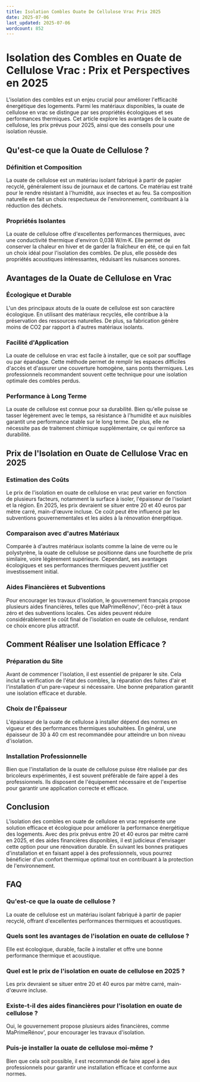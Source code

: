 ```yaml
---
title: Isolation Combles Ouate De Cellulose Vrac Prix 2025
date: 2025-07-06
last_updated: 2025-07-06
wordcount: 852
---
```


# Isolation des Combles en Ouate de Cellulose Vrac : Prix et Perspectives en 2025

L'isolation des combles est un enjeu crucial pour améliorer l'efficacité énergétique des logements. Parmi les matériaux disponibles, la ouate de cellulose en vrac se distingue par ses propriétés écologiques et ses performances thermiques. Cet article explore les avantages de la ouate de cellulose, les prix prévus pour 2025, ainsi que des conseils pour une isolation réussie.

## Qu'est-ce que la Ouate de Cellulose ?

### Définition et Composition

La ouate de cellulose est un matériau isolant fabriqué à partir de papier recyclé, généralement issu de journaux et de cartons. Ce matériau est traité pour le rendre résistant à l'humidité, aux insectes et au feu. Sa composition naturelle en fait un choix respectueux de l'environnement, contribuant à la réduction des déchets.

### Propriétés Isolantes

La ouate de cellulose offre d'excellentes performances thermiques, avec une conductivité thermique d'environ 0,038 W/m·K. Elle permet de conserver la chaleur en hiver et de garder la fraîcheur en été, ce qui en fait un choix idéal pour l'isolation des combles. De plus, elle possède des propriétés acoustiques intéressantes, réduisant les nuisances sonores.

## Avantages de la Ouate de Cellulose en Vrac

### Écologique et Durable

L'un des principaux atouts de la ouate de cellulose est son caractère écologique. En utilisant des matériaux recyclés, elle contribue à la préservation des ressources naturelles. De plus, sa fabrication génère moins de CO2 par rapport à d'autres matériaux isolants.

### Facilité d'Application

La ouate de cellulose en vrac est facile à installer, que ce soit par soufflage ou par épandage. Cette méthode permet de remplir les espaces difficiles d'accès et d'assurer une couverture homogène, sans ponts thermiques. Les professionnels recommandent souvent cette technique pour une isolation optimale des combles perdus.

### Performance à Long Terme

La ouate de cellulose est connue pour sa durabilité. Bien qu'elle puisse se tasser légèrement avec le temps, sa résistance à l'humidité et aux nuisibles garantit une performance stable sur le long terme. De plus, elle ne nécessite pas de traitement chimique supplémentaire, ce qui renforce sa durabilité.

## Prix de l'Isolation en Ouate de Cellulose Vrac en 2025

### Estimation des Coûts

Le prix de l'isolation en ouate de cellulose en vrac peut varier en fonction de plusieurs facteurs, notamment la surface à isoler, l'épaisseur de l'isolant et la région. En 2025, les prix devraient se situer entre 20 et 40 euros par mètre carré, main-d'œuvre incluse. Ce coût peut être influencé par les subventions gouvernementales et les aides à la rénovation énergétique.

### Comparaison avec d'autres Matériaux

Comparée à d'autres matériaux isolants comme la laine de verre ou le polystyrène, la ouate de cellulose se positionne dans une fourchette de prix similaire, voire légèrement supérieure. Cependant, ses avantages écologiques et ses performances thermiques peuvent justifier cet investissement initial.

### Aides Financières et Subventions

Pour encourager les travaux d'isolation, le gouvernement français propose plusieurs aides financières, telles que MaPrimeRénov', l'éco-prêt à taux zéro et des subventions locales. Ces aides peuvent réduire considérablement le coût final de l'isolation en ouate de cellulose, rendant ce choix encore plus attractif.

## Comment Réaliser une Isolation Efficace ?

### Préparation du Site

Avant de commencer l'isolation, il est essentiel de préparer le site. Cela inclut la vérification de l'état des combles, la réparation des fuites d'air et l'installation d'un pare-vapeur si nécessaire. Une bonne préparation garantit une isolation efficace et durable.

### Choix de l'Épaisseur

L'épaisseur de la ouate de cellulose à installer dépend des normes en vigueur et des performances thermiques souhaitées. En général, une épaisseur de 30 à 40 cm est recommandée pour atteindre un bon niveau d'isolation.

### Installation Professionnelle

Bien que l'installation de la ouate de cellulose puisse être réalisée par des bricoleurs expérimentés, il est souvent préférable de faire appel à des professionnels. Ils disposent de l'équipement nécessaire et de l'expertise pour garantir une application correcte et efficace.

## Conclusion

L'isolation des combles en ouate de cellulose en vrac représente une solution efficace et écologique pour améliorer la performance énergétique des logements. Avec des prix prévus entre 20 et 40 euros par mètre carré en 2025, et des aides financières disponibles, il est judicieux d'envisager cette option pour une rénovation durable. En suivant les bonnes pratiques d'installation et en faisant appel à des professionnels, vous pourrez bénéficier d'un confort thermique optimal tout en contribuant à la protection de l'environnement.

## FAQ

### Qu'est-ce que la ouate de cellulose ?

La ouate de cellulose est un matériau isolant fabriqué à partir de papier recyclé, offrant d'excellentes performances thermiques et acoustiques.

### Quels sont les avantages de l'isolation en ouate de cellulose ?

Elle est écologique, durable, facile à installer et offre une bonne performance thermique et acoustique.

### Quel est le prix de l'isolation en ouate de cellulose en 2025 ?

Les prix devraient se situer entre 20 et 40 euros par mètre carré, main-d'œuvre incluse.

### Existe-t-il des aides financières pour l'isolation en ouate de cellulose ?

Oui, le gouvernement propose plusieurs aides financières, comme MaPrimeRénov', pour encourager les travaux d'isolation.

### Puis-je installer la ouate de cellulose moi-même ?

Bien que cela soit possible, il est recommandé de faire appel à des professionnels pour garantir une installation efficace et conforme aux normes.